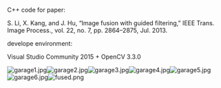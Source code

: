 C++ code for paper:

S. Li, X. Kang, and J. Hu, “Image fusion with guided filtering,” IEEE
Trans. Image Process., vol. 22, no. 7, pp. 2864–2875, Jul. 2013.

develope environment:

Visual Studio Community 2015 + OpenCV 3.3.0


![garage1.jpg](https://github.com/rzwm/GFF/raw/master/readme_image/garage1.jpg)![garage2.jpg](https://github.com/rzwm/GFF/raw/master/readme_image/garage2.jpg)![garage3.jpg](https://github.com/rzwm/GFF/raw/master/readme_image/garage3.jpg)![garage4.jpg](https://github.com/rzwm/GFF/raw/master/readme_image/garage4.jpg)![garage5.jpg](https://github.com/rzwm/GFF/raw/master/readme_image/garage5.jpg)![garage6.jpg](https://github.com/rzwm/GFF/raw/master/readme_image/garage6.jpg)![fused.png](https://github.com/rzwm/GFF/raw/master/readme_image/fused.png)